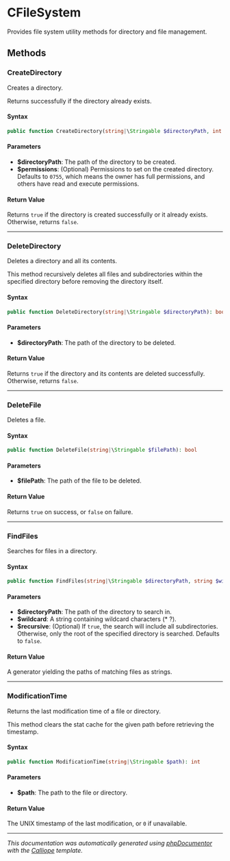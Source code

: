 # CFileSystem

Provides file system utility methods for directory and file management.

## Methods

### CreateDirectory

Creates a directory.

Returns successfully if the directory already exists.

#### Syntax

```php
public function CreateDirectory(string|\Stringable $directoryPath, int $permissions = 0755): bool
```

#### Parameters

- **$directoryPath**: The path of the directory to be created.
- **$permissions**: (Optional) Permissions to set on the created directory. Defaults to `0755`, which means the owner has full permissions, and others have read and execute permissions.

#### Return Value

Returns `true` if the directory is created successfully or it already exists. Otherwise, returns `false`.

---

### DeleteDirectory

Deletes a directory and all its contents.

This method recursively deletes all files and subdirectories within the
specified directory before removing the directory itself.

#### Syntax

```php
public function DeleteDirectory(string|\Stringable $directoryPath): bool
```

#### Parameters

- **$directoryPath**: The path of the directory to be deleted.

#### Return Value

Returns `true` if the directory and its contents are deleted successfully. Otherwise, returns `false`.

---

### DeleteFile

Deletes a file.

#### Syntax

```php
public function DeleteFile(string|\Stringable $filePath): bool
```

#### Parameters

- **$filePath**: The path of the file to be deleted.

#### Return Value

Returns `true` on success, or `false` on failure.

---

### FindFiles

Searches for files in a directory.

#### Syntax

```php
public function FindFiles(string|\Stringable $directoryPath, string $wildcard, bool $recursive = false): \Generator
```

#### Parameters

- **$directoryPath**: The path of the directory to search in.
- **$wildcard**: A string containing wildcard characters (* ?).
- **$recursive**: (Optional) If `true`, the search will include all subdirectories. Otherwise, only the root of the specified directory is searched. Defaults to `false`.

#### Return Value

A generator yielding the paths of matching files as strings.

---

### ModificationTime

Returns the last modification time of a file or directory.

This method clears the stat cache for the given path before retrieving
the timestamp.

#### Syntax

```php
public function ModificationTime(string|\Stringable $path): int
```

#### Parameters

- **$path**: The path to the file or directory.

#### Return Value

The UNIX timestamp of the last modification, or `0` if unavailable.

---

*This documentation was automatically generated using [phpDocumentor](http://www.phpdoc.org/) with the [Calliope](https://github.com/DaphneWebFramework/Calliope) template.*
